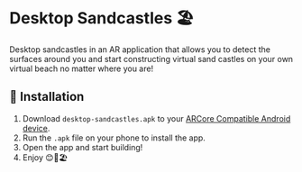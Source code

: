 # Desktop Sandcastles 🏖

Desktop sandcastles in an AR application that allows you to detect the surfaces around you and start constructing virtual sand castles on your own virtual beach no matter where you are!

## 📱 Installation
1. Download `desktop-sandcastles.apk` to your [ARCore Compatible Android device](https://developers.google.com/ar/devices).
2. Run the `.apk` file on your phone to install the app.
3. Open the app and start building!
4. Enjoy 😊🍧🏖

